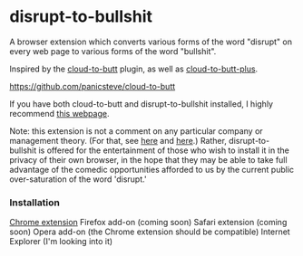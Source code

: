 disrupt-to-bullshit
===================

A browser extension which converts various forms of the word "disrupt" on every web page to various forms of the word "bullshit".

Inspired by the [cloud-to-butt](https://github.com/panicsteve/cloud-to-butt) plugin, as well as [cloud-to-butt-plus](https://github.com/hank/cloud-to-butt).

https://github.com/panicsteve/cloud-to-butt

If you have both cloud-to-butt and disrupt-to-bullshit installed, I highly recommend [this webpage](http://www.forbes.com/sites/gregsatell/2014/01/05/why-the-cloud-just-might-be-the-most-disruptive-technology-ever/).

Note: this extension is not a comment on any particular company or management theory. (For that, see [here](http://www.newyorker.com/reporting/2014/06/23/140623fa_fact_lepore?currentPage=all) and [here](http://www.businessweek.com/articles/2014-06-20/clayton-christensen-responds-to-new-yorker-takedown-of-disruptive-innovation).) Rather, disrupt-to-bullshit is offered for the entertainment of those who wish to install it in the privacy of their own browser, in the hope that they may be able to take full advantage of the comedic opportunities afforded to us by the current public over-saturation of the word 'disrupt.'


### Installation

[Chrome extension](https://chrome.google.com/webstore/detail/disrupt-to-bullshit/mahaemfhlcjficbbkbpmkbhhenfnikcf)
Firefox add-on (coming soon)
Safari extension (coming soon)
Opera add-on (the Chrome extension should be compatible)
Internet Explorer (I'm looking into it)
